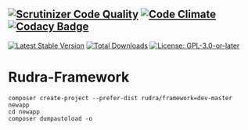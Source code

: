 [![Scrutinizer Code Quality](https://scrutinizer-ci.com/g/Jagepard/Rudra-Framework/badges/quality-score.png?b=master)](https://scrutinizer-ci.com/g/Jagepard/Rudra-Framework/?branch=master)
[![Code Climate](https://codeclimate.com/github/Jagepard/Rudra-Framework/badges/gpa.svg)](https://codeclimate.com/github/Jagepard/Rudra-Framework)
[![Codacy Badge](https://api.codacy.com/project/badge/Grade/5c72a592d6914a8abc2ac91b3212062d)](https://www.codacy.com/app/Jagepard/Rudra-Framework?utm_source=github.com&amp;utm_medium=referral&amp;utm_content=Jagepard/Rudra-Framework&amp;utm_campaign=Badge_Grade)
-----
[![Latest Stable Version](https://poser.pugx.org/rudra/framework/v/stable)](https://packagist.org/packages/rudra/framework)
[![Total Downloads](https://poser.pugx.org/rudra/framework/downloads)](https://packagist.org/packages/rudra/framework)
[![License: GPL-3.0-or-later](https://img.shields.io/badge/license-GPL--3.0--or--later-498e7f.svg)](https://www.gnu.org/licenses/gpl-3.0)

# Rudra-Framework

    composer create-project --prefer-dist rudra/framework=dev-master newapp
    cd newapp
    composer dumpautoload -o
